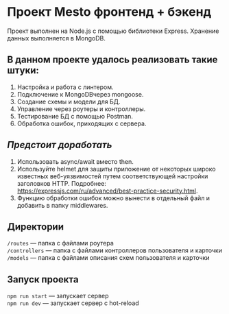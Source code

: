 # Проект Mesto фронтенд + бэкенд

Проект выполнен на Node.js с помощью библиотеки Express. 
Хранение данных выполняется в MongoDB.

## **В данном проекте удалось реализовать такие штуки:**

1. Настройка и работа с линтером.
2. Подключение к MongoDBчерез mongoose.
3. Создание схемы и модели для БД.
4. Управление через роутеры и контроллеры.
5. Тестирование БД с помощью Postman.
6. Обработка ошибок, приходящих с сервера.

## ***Предстоит доработать***
1. Использовать async/await вместо then.
2. Используйте helmet для защиты приложение от некоторых широко известных веб-уязвимостей путем соответствующей настройки заголовков HTTP. Подробнее: https://expressjs.com/ru/advanced/best-practice-security.html.
3. Функцию обработки ошибок можно вынести в отдельный файл и добавить в папку middlewares.

## Директории

`/routes` — папка с файлами роутера  
`/controllers` — папка с файлами контроллеров пользователя и карточки   
`/models` — папка с файлами описания схем пользователя и карточки

## Запуск проекта

`npm run start` — запускает сервер   
`npm run dev` — запускает сервер с hot-reload

